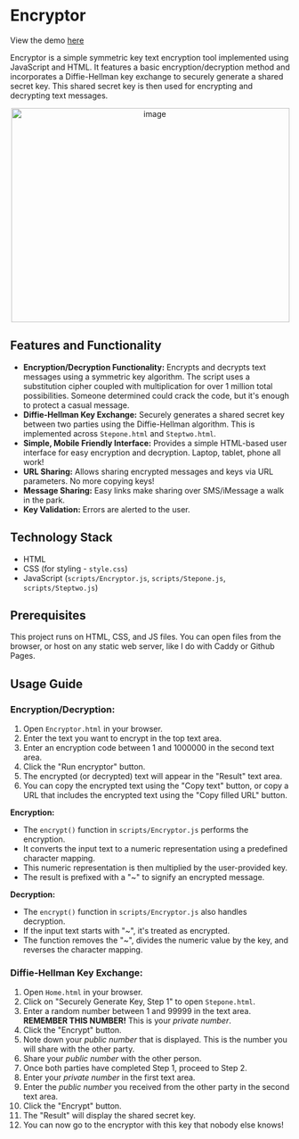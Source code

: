 # Encryptor
View the demo [here](https://encryptor.bwagner.dev/Home.html)

Encryptor is a simple symmetric key text encryption tool implemented using JavaScript and HTML. It features a basic encryption/decryption method and incorporates a Diffie-Hellman key exchange to securely generate a shared secret key. This shared secret key is then used for encrypting and decrypting text messages.
<p align="center" >
<img width="500" height="384" alt="image" src="https://github.com/user-attachments/assets/f6a54bb1-82b1-40e8-868c-7aee44216ec7" />

</p>


## Features and Functionality

*   **Encryption/Decryption Functionality:** Encrypts and decrypts text messages using a symmetric key algorithm.  The script uses a substitution cipher coupled with multiplication for over 1 million total possibilities. Someone determined could crack the code, but it's enough to protect a casual message.
*   **Diffie-Hellman Key Exchange:** Securely generates a shared secret key between two parties using the Diffie-Hellman algorithm. This is implemented across `Stepone.html` and `Steptwo.html`.
*   **Simple, Mobile Friendly Interface:** Provides a simple HTML-based user interface for easy encryption and decryption. Laptop, tablet, phone all work!
*   **URL Sharing:** Allows sharing encrypted messages and keys via URL parameters. No more copying keys!
*   **Message Sharing:** Easy links make sharing over SMS/iMessage a walk in the park.
*   **Key Validation:** Errors are alerted to the user.

## Technology Stack

*   HTML
*   CSS (for styling - `style.css`)
*   JavaScript (`scripts/Encryptor.js`, `scripts/Stepone.js`, `scripts/Steptwo.js`)

## Prerequisites

This project runs on HTML, CSS, and JS files. You can open files from the browser, or host on any static web server, like I do with Caddy or Github Pages.

## Usage Guide

### Encryption/Decryption:

1.  Open `Encryptor.html` in your browser.
2.  Enter the text you want to encrypt in the top text area.
3.  Enter an encryption code between 1 and 1000000 in the second text area.
4.  Click the "Run encryptor" button.
5.  The encrypted (or decrypted) text will appear in the "Result" text area.
6.  You can copy the encrypted text using the "Copy text" button, or copy a URL that includes the encrypted text using the "Copy filled URL" button.

**Encryption:**

*   The `encrypt()` function in `scripts/Encryptor.js` performs the encryption.
*   It converts the input text to a numeric representation using a predefined character mapping.
*   This numeric representation is then multiplied by the user-provided key.
*   The result is prefixed with a "~" to signify an encrypted message.

**Decryption:**

*   The `encrypt()` function in `scripts/Encryptor.js` also handles decryption.
*   If the input text starts with "~", it's treated as encrypted.
*   The function removes the "~", divides the numeric value by the key, and reverses the character mapping.

### Diffie-Hellman Key Exchange:

1.  Open `Home.html` in your browser.
2.  Click on "Securely Generate Key, Step 1" to open `Stepone.html`.
3.  Enter a random number between 1 and 99999 in the text area.  **REMEMBER THIS NUMBER!** This is your *private number*.
4.  Click the "Encrypt" button.
5.  Note down your *public number* that is displayed.  This is the number you will share with the other party.
6.  Share your *public number* with the other person.
7.  Once both parties have completed Step 1, proceed to Step 2.
8.  Enter your *private number* in the first text area.
9. Enter the *public number* you received from the other party in the second text area.
10. Click the "Encrypt" button.
11. The "Result" will display the shared secret key.
12. You can now go to the encryptor with this key that nobody else knows!

